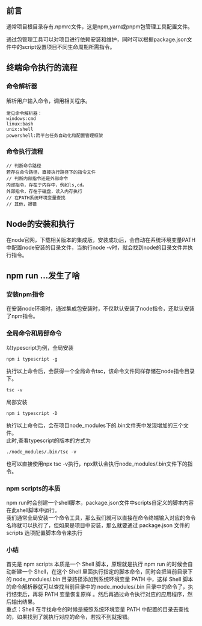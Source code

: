 ## 前言

通常项目根目录存有.npmrc文件，这是npm,yarn或pnpm包管理工具配置文件。<br>

通过包管理工具可以对项目进行依赖安装和维护，同时可以根据package.json文件中的script设置项目不同生命周期所需指令。

## 终端命令执行的流程

### 命令解析器

解析用户输入命令，调用相关程序。

```
常见命令解析器：
windows:cmd
linux:bash
unix:shell
powershell:跨平台任务自动化和配置管理框架
```

### 命令执行流程

```
// 判断命令路径
若存在命令路径，直接执行路径下的指令文件
// 判断内部指令还是外部命令
内部指令，存在于内存中，例如ls,cd。
外部指令，存在于磁盘，读入内存执行
// 在PATH系统环境变量查找
// 其他，报错
```

## Node的安装和执行

在node官网，下载相关版本的集成版，安装成功后，会自动在系统环境变量PATH中配置node安装的目录文件，当执行node -v时，就会找到node的目录文件并执行指令。

## npm run ...发生了啥

### 安装npm指令

在安装node环境时，通过集成包安装时，不仅默认安装了node指令，还默认安装了npm指令。

### 全局命令和局部命令

以typescript为例，全局安装

```
npm i typescript -g
```

执行以上命令后，会获得一个全局命令tsc，该命令文件同样存储在node指令目录下。<br>

```
tsc -v
```

局部安装

```
npm i typescript -D
```

执行以上命令后，会在项目node_modules下的.bin文件夹中发现增加的三个文件。<br>
此时,查看typescript的版本的方式为

```
./node_modules/.bin/tsc -v
```

也可以直接使用npx tsc -v执行，npx默认会执行node_modules/.bin文件下的指令。

### npm scripts的本质

npm run时会创建一个shell脚本，package.json文件中scripts自定义的脚本内容在此shell脚本中运行。<br>
我们通常全局安装一个命令工具，那么我们就可以直接在命令终端输入对应的命令名称就可以执行了，但如果是项目中安装，那么就要通过 package.json 文件的 scripts 选项配置脚本命令来执行

### 小结

首先是 npm scripts 本质是一个 Shell 脚本，原理就是执行 npm run 的时候会自动新建一个 Shell，在这个 Shell 里面执行指定的脚本命令，同时会把当前目录下的 node_modules/.bin 目录路径添加到系统环境变量 PATH 中，这样 Shell 脚本的命令解析器就可以查找当前目录中的 node_modules/.bin 目录中的命令了，执行结束后，再将 PATH 变量恢复原样 。然后再通过命令执行对应的应用程序，然后输出结果。<br>
重点：Shell 在寻找命令的时候是按照系统环境变量 PATH 中配置的目录去查找的，如果找到了就执行对应的命令，若找不到就报错。
